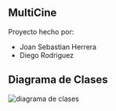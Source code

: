 ## MultiCine

Proyecto hecho por:
- Joan Sebastian Herrera
- Diego Rodriguez

## Diagrama de Clases

![diagrama de clases](class-diagram.png "Diagrama de clases")
